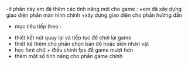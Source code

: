 -ở phần này em đã thêm các tính năng mới cho game :
+em đâ xây dựng giao diện phần màn hình chính
+xây dựng giao diện cho phần hướng dẫn

- mục tiêu tiếp theo :
+ thiết kết nút quay lại và tiếp tục để chơi lại game
+ thiết kế thêm cho phần chọn bản đồ hoặc skin nhân vật
+ học font chữ + điều chỉnh fps để game mượt hơn
+ thêm một số tính năng cho phần game chính
